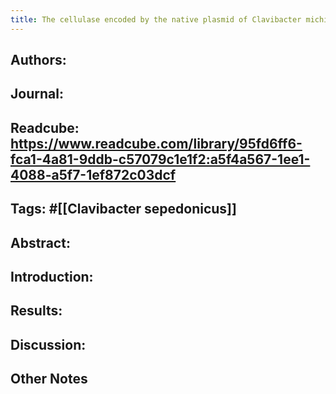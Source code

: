 ```yaml
---
title: The cellulase encoded by the native plasmid of Clavibacter michiganensis ssp. sepedonicus plays a role in virulence and contains an expansin-like domain
---
```


## **Authors**:

## **Journal**:

## **Readcube**: https://www.readcube.com/library/95fd6ff6-fca1-4a81-9ddb-c57079c1e1f2:a5f4a567-1ee1-4088-a5f7-1ef872c03dcf

## **Tags**: #[[Clavibacter sepedonicus]]

## **Abstract**:

## **Introduction**:

## **Results**:

## **Discussion**:

## Other Notes
